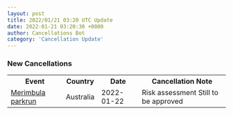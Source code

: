 ```yaml
---
layout: post
title: 2022/01/21 03:20 UTC Update
date: 2022-01-21 03:20:30 +0000
author: Cancellations Bot
category: 'Cancellation Update'
---
```


<h3>New Cancellations</h3>
<div class='hscrollable'>
<table style='width: 100%'>
    <tr>
        <th>Event</th>
        <th>Country</th>
        <th>Date</th>
        <th>Cancellation Note</th>
    </tr>
    <tr>
        <td><a href="https://www.parkrun.com.au/merimbula">Merimbula parkrun</a></td>
        <td>Australia</td>
        <td>2022-01-22</td>
        <td>Risk assessment Still to be approved</td>
    </tr>
</table>
</div>
